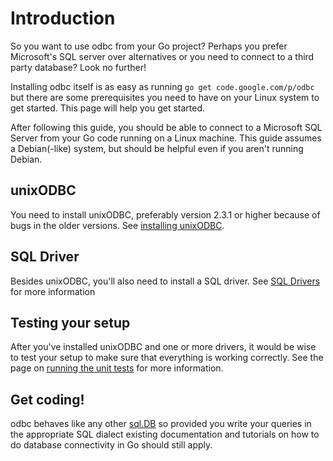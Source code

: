 # Introduction #

So you want to use odbc from your Go project? Perhaps you prefer Microsoft's SQL server over alternatives or you need to connect to a third party database? Look no further!

Installing odbc itself is as easy as running `go get code.google.com/p/odbc` but there are some prerequisites you need to have on your Linux system to get started. This page will help you get started.

After following this guide, you should be able to connect to a Microsoft SQL Server from your Go code running on a Linux machine. This guide assumes a Debian(-like) system, but should be helpful even if you aren't running Debian.

## unixODBC ##
You need to install unixODBC, preferably version 2.3.1 or higher because of bugs in the older versions. See [installing unixODBC](InstallingUnixODBC.md).


## SQL Driver ##
Besides unixODBC, you'll also need to install a SQL driver. See [SQL Drivers](LinuxSQLDrivers.md) for more information


## Testing your setup ##
After you've installed unixODBC and one or more drivers, it would be wise to test your setup to make sure that everything is working correctly.
See the page on [running the unit tests](RunningTests.md) for more information.

## Get coding! ##
odbc behaves like any other [sql.DB](http://golang.org/pkg/database/sql/) so provided you write your queries in the appropriate SQL dialect existing documentation and tutorials on how to do database connectivity in Go should still apply.